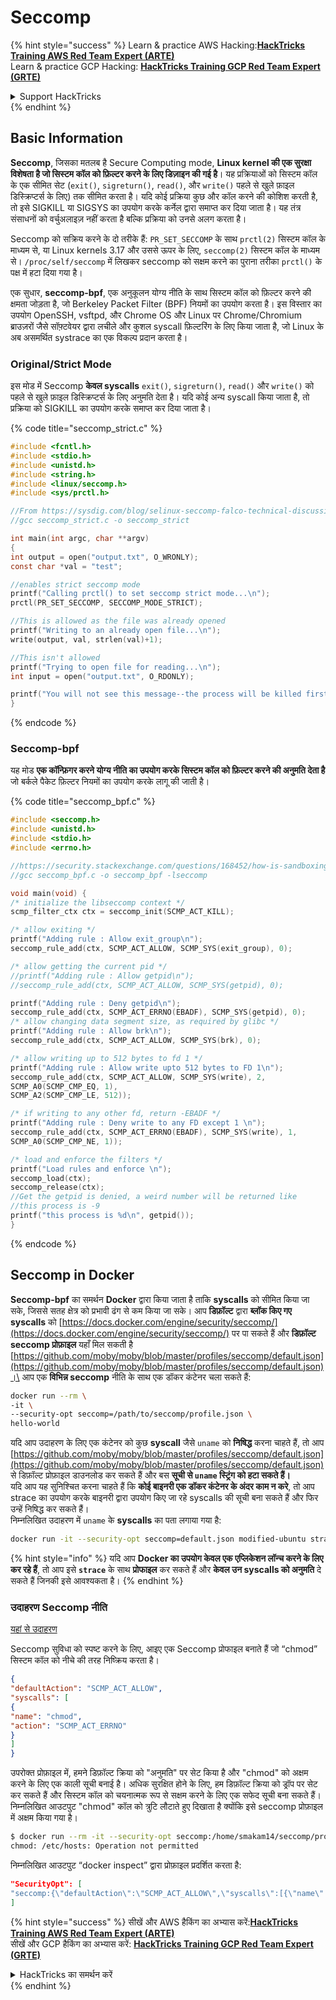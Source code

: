 # Seccomp

{% hint style="success" %}
Learn & practice AWS Hacking:<img src="/.gitbook/assets/arte.png" alt="" data-size="line">[**HackTricks Training AWS Red Team Expert (ARTE)**](https://training.hacktricks.xyz/courses/arte)<img src="/.gitbook/assets/arte.png" alt="" data-size="line">\
Learn & practice GCP Hacking: <img src="/.gitbook/assets/grte.png" alt="" data-size="line">[**HackTricks Training GCP Red Team Expert (GRTE)**<img src="/.gitbook/assets/grte.png" alt="" data-size="line">](https://training.hacktricks.xyz/courses/grte)

<details>

<summary>Support HackTricks</summary>

* Check the [**subscription plans**](https://github.com/sponsors/carlospolop)!
* **Join the** 💬 [**Discord group**](https://discord.gg/hRep4RUj7f) or the [**telegram group**](https://t.me/peass) or **follow** us on **Twitter** 🐦 [**@hacktricks\_live**](https://twitter.com/hacktricks\_live)**.**
* **Share hacking tricks by submitting PRs to the** [**HackTricks**](https://github.com/carlospolop/hacktricks) and [**HackTricks Cloud**](https://github.com/carlospolop/hacktricks-cloud) github repos.

</details>
{% endhint %}

## Basic Information

**Seccomp**, जिसका मतलब है Secure Computing mode, **Linux kernel की एक सुरक्षा विशेषता है जो सिस्टम कॉल को फ़िल्टर करने के लिए डिज़ाइन की गई है**। यह प्रक्रियाओं को सिस्टम कॉल के एक सीमित सेट (`exit()`, `sigreturn()`, `read()`, और `write()` पहले से खुले फ़ाइल डिस्क्रिप्टर्स के लिए) तक सीमित करता है। यदि कोई प्रक्रिया कुछ और कॉल करने की कोशिश करती है, तो इसे SIGKILL या SIGSYS का उपयोग करके कर्नेल द्वारा समाप्त कर दिया जाता है। यह तंत्र संसाधनों को वर्चुअलाइज़ नहीं करता है बल्कि प्रक्रिया को उनसे अलग करता है।

Seccomp को सक्रिय करने के दो तरीके हैं: `PR_SET_SECCOMP` के साथ `prctl(2)` सिस्टम कॉल के माध्यम से, या Linux kernels 3.17 और उससे ऊपर के लिए, `seccomp(2)` सिस्टम कॉल के माध्यम से। `/proc/self/seccomp` में लिखकर seccomp को सक्षम करने का पुराना तरीका `prctl()` के पक्ष में हटा दिया गया है।

एक सुधार, **seccomp-bpf**, एक अनुकूलन योग्य नीति के साथ सिस्टम कॉल को फ़िल्टर करने की क्षमता जोड़ता है, जो Berkeley Packet Filter (BPF) नियमों का उपयोग करता है। इस विस्तार का उपयोग OpenSSH, vsftpd, और Chrome OS और Linux पर Chrome/Chromium ब्राउज़रों जैसे सॉफ़्टवेयर द्वारा लचीले और कुशल syscall फ़िल्टरिंग के लिए किया जाता है, जो Linux के अब असमर्थित systrace का एक विकल्प प्रदान करता है।

### **Original/Strict Mode**

इस मोड में Seccomp **केवल syscalls** `exit()`, `sigreturn()`, `read()` और `write()` को पहले से खुले फ़ाइल डिस्क्रिप्टर्स के लिए अनुमति देता है। यदि कोई अन्य syscall किया जाता है, तो प्रक्रिया को SIGKILL का उपयोग करके समाप्त कर दिया जाता है।

{% code title="seccomp_strict.c" %}
```c
#include <fcntl.h>
#include <stdio.h>
#include <unistd.h>
#include <string.h>
#include <linux/seccomp.h>
#include <sys/prctl.h>

//From https://sysdig.com/blog/selinux-seccomp-falco-technical-discussion/
//gcc seccomp_strict.c -o seccomp_strict

int main(int argc, char **argv)
{
int output = open("output.txt", O_WRONLY);
const char *val = "test";

//enables strict seccomp mode
printf("Calling prctl() to set seccomp strict mode...\n");
prctl(PR_SET_SECCOMP, SECCOMP_MODE_STRICT);

//This is allowed as the file was already opened
printf("Writing to an already open file...\n");
write(output, val, strlen(val)+1);

//This isn't allowed
printf("Trying to open file for reading...\n");
int input = open("output.txt", O_RDONLY);

printf("You will not see this message--the process will be killed first\n");
}
```
{% endcode %}

### Seccomp-bpf

यह मोड **एक कॉन्फ़िगर करने योग्य नीति का उपयोग करके सिस्टम कॉल को फ़िल्टर करने की अनुमति देता है** जो बर्कले पैकेट फ़िल्टर नियमों का उपयोग करके लागू की जाती है।

{% code title="seccomp_bpf.c" %}
```c
#include <seccomp.h>
#include <unistd.h>
#include <stdio.h>
#include <errno.h>

//https://security.stackexchange.com/questions/168452/how-is-sandboxing-implemented/175373
//gcc seccomp_bpf.c -o seccomp_bpf -lseccomp

void main(void) {
/* initialize the libseccomp context */
scmp_filter_ctx ctx = seccomp_init(SCMP_ACT_KILL);

/* allow exiting */
printf("Adding rule : Allow exit_group\n");
seccomp_rule_add(ctx, SCMP_ACT_ALLOW, SCMP_SYS(exit_group), 0);

/* allow getting the current pid */
//printf("Adding rule : Allow getpid\n");
//seccomp_rule_add(ctx, SCMP_ACT_ALLOW, SCMP_SYS(getpid), 0);

printf("Adding rule : Deny getpid\n");
seccomp_rule_add(ctx, SCMP_ACT_ERRNO(EBADF), SCMP_SYS(getpid), 0);
/* allow changing data segment size, as required by glibc */
printf("Adding rule : Allow brk\n");
seccomp_rule_add(ctx, SCMP_ACT_ALLOW, SCMP_SYS(brk), 0);

/* allow writing up to 512 bytes to fd 1 */
printf("Adding rule : Allow write upto 512 bytes to FD 1\n");
seccomp_rule_add(ctx, SCMP_ACT_ALLOW, SCMP_SYS(write), 2,
SCMP_A0(SCMP_CMP_EQ, 1),
SCMP_A2(SCMP_CMP_LE, 512));

/* if writing to any other fd, return -EBADF */
printf("Adding rule : Deny write to any FD except 1 \n");
seccomp_rule_add(ctx, SCMP_ACT_ERRNO(EBADF), SCMP_SYS(write), 1,
SCMP_A0(SCMP_CMP_NE, 1));

/* load and enforce the filters */
printf("Load rules and enforce \n");
seccomp_load(ctx);
seccomp_release(ctx);
//Get the getpid is denied, a weird number will be returned like
//this process is -9
printf("this process is %d\n", getpid());
}
```
{% endcode %}

## Seccomp in Docker

**Seccomp-bpf** का समर्थन **Docker** द्वारा किया जाता है ताकि **syscalls** को सीमित किया जा सके, जिससे सतह क्षेत्र को प्रभावी ढंग से कम किया जा सके। आप **डिफ़ॉल्ट** द्वारा **ब्लॉक किए गए syscalls** को [https://docs.docker.com/engine/security/seccomp/](https://docs.docker.com/engine/security/seccomp/) पर पा सकते हैं और **डिफ़ॉल्ट seccomp प्रोफ़ाइल** यहाँ मिल सकती है [https://github.com/moby/moby/blob/master/profiles/seccomp/default.json](https://github.com/moby/moby/blob/master/profiles/seccomp/default.json)।\
आप एक **विभिन्न seccomp** नीति के साथ एक डॉकर कंटेनर चला सकते हैं:
```bash
docker run --rm \
-it \
--security-opt seccomp=/path/to/seccomp/profile.json \
hello-world
```
यदि आप उदाहरण के लिए एक कंटेनर को कुछ **syscall** जैसे `uname` को **निषिद्ध** करना चाहते हैं, तो आप [https://github.com/moby/moby/blob/master/profiles/seccomp/default.json](https://github.com/moby/moby/blob/master/profiles/seccomp/default.json) से डिफ़ॉल्ट प्रोफ़ाइल डाउनलोड कर सकते हैं और बस **सूची से `uname` स्ट्रिंग को हटा सकते हैं।**\
यदि आप यह सुनिश्चित करना चाहते हैं कि **कोई बाइनरी एक डॉकर कंटेनर के अंदर काम न करे**, तो आप strace का उपयोग करके बाइनरी द्वारा उपयोग किए जा रहे syscalls की सूची बना सकते हैं और फिर उन्हें निषिद्ध कर सकते हैं।\
निम्नलिखित उदाहरण में `uname` के **syscalls** का पता लगाया गया है:
```bash
docker run -it --security-opt seccomp=default.json modified-ubuntu strace uname
```
{% hint style="info" %}
यदि आप **Docker का उपयोग केवल एक एप्लिकेशन लॉन्च करने के लिए कर रहे हैं**, तो आप इसे **`strace`** के साथ **प्रोफाइल** कर सकते हैं और **केवल उन syscalls को अनुमति** दे सकते हैं जिनकी इसे आवश्यकता है।
{% endhint %}

### उदाहरण Seccomp नीति

[यहां से उदाहरण](https://sreeninet.wordpress.com/2016/03/06/docker-security-part-2docker-engine/)

Seccomp सुविधा को स्पष्ट करने के लिए, आइए एक Seccomp प्रोफाइल बनाते हैं जो “chmod” सिस्टम कॉल को नीचे की तरह निष्क्रिय करता है।
```json
{
"defaultAction": "SCMP_ACT_ALLOW",
"syscalls": [
{
"name": "chmod",
"action": "SCMP_ACT_ERRNO"
}
]
}
```
उपरोक्त प्रोफ़ाइल में, हमने डिफ़ॉल्ट क्रिया को "अनुमति" पर सेट किया है और "chmod" को अक्षम करने के लिए एक काली सूची बनाई है। अधिक सुरक्षित होने के लिए, हम डिफ़ॉल्ट क्रिया को ड्रॉप पर सेट कर सकते हैं और सिस्टम कॉल को चयनात्मक रूप से सक्षम करने के लिए एक सफेद सूची बना सकते हैं।\
निम्नलिखित आउटपुट "chmod" कॉल को त्रुटि लौटाते हुए दिखाता है क्योंकि इसे seccomp प्रोफ़ाइल में अक्षम किया गया है।
```bash
$ docker run --rm -it --security-opt seccomp:/home/smakam14/seccomp/profile.json busybox chmod 400 /etc/hosts
chmod: /etc/hosts: Operation not permitted
```
निम्नलिखित आउटपुट “docker inspect” द्वारा प्रोफ़ाइल प्रदर्शित करता है:
```json
"SecurityOpt": [
"seccomp:{\"defaultAction\":\"SCMP_ACT_ALLOW\",\"syscalls\":[{\"name\":\"chmod\",\"action\":\"SCMP_ACT_ERRNO\"}]}"
]
```
{% hint style="success" %}
सीखें और AWS हैकिंग का अभ्यास करें:<img src="/.gitbook/assets/arte.png" alt="" data-size="line">[**HackTricks Training AWS Red Team Expert (ARTE)**](https://training.hacktricks.xyz/courses/arte)<img src="/.gitbook/assets/arte.png" alt="" data-size="line">\
सीखें और GCP हैकिंग का अभ्यास करें: <img src="/.gitbook/assets/grte.png" alt="" data-size="line">[**HackTricks Training GCP Red Team Expert (GRTE)**<img src="/.gitbook/assets/grte.png" alt="" data-size="line">](https://training.hacktricks.xyz/courses/grte)

<details>

<summary>HackTricks का समर्थन करें</summary>

* [**सदस्यता योजनाएँ**](https://github.com/sponsors/carlospolop) देखें!
* **हमारे साथ जुड़ें** 💬 [**Discord समूह**](https://discord.gg/hRep4RUj7f) या [**टेलीग्राम समूह**](https://t.me/peass) या **हमें** **Twitter** 🐦 [**@hacktricks\_live**](https://twitter.com/hacktricks\_live)** पर फॉलो करें।**
* **हैकिंग ट्रिक्स साझा करें और** [**HackTricks**](https://github.com/carlospolop/hacktricks) और [**HackTricks Cloud**](https://github.com/carlospolop/hacktricks-cloud) गिटहब रिपोजिटरी में PR सबमिट करें।

</details>
{% endhint %}

